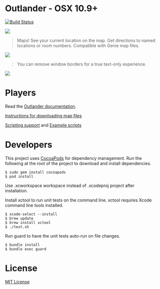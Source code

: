 Outlander - OSX 10.9+
==========

[![Build Status](https://travis-ci.org/joemcbride/outlander-osx.png?branch=master)](https://travis-ci.org/joemcbride/outlander-osx)

![](http://i.imgur.com/Q3t3QYG.png)

> Maps! See your current location on the map.  Get directions to named locations or room numbers.  Compatible with Genie map files.

![](http://i.imgur.com/tVivgNn.png)

>You can remove window borders for a true text-only experience.

![](http://i.imgur.com/ZBtaUUR.png)

Players
==========
Read the [Outlander documentation](commands.md).

[Instructions for downloading map files](commands.md#automapper)

[Scripting support](commands.md#scripting) and [Example scripts](commands.md#example-scripts)

Developers
==========

This project uses [CocoaPods](http://cocoapods.org) for dependency management.  Run the following at the root of the project to download and install dependencies.

    $ sudo gem install cocoapods
    $ pod install

Use .xcworkspace workspace instead of .xcodeproj project after installation.

Install xctool to run unit tests on the command line.  xctool requires Xcode command line tools installed.

    $ xcode-select --install
    $ brew update
    $ brew install xctool
    $ ./test.sh

Run guard to have the unit tests auto-run on file changes.

    $ bundle install
    $ bundle exec guard

License
==========
[MIT License](LICENSE.md)
